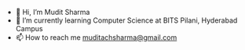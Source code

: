 - 👋 Hi, I’m Mudit Sharma 
- 🌱 I’m currently learning Computer Science at BITS Pilani, Hyderabad Campus
- 📫 How to reach me muditachsharma@gmail.com

<!---
MuditSharma29/MuditSharma29 is a ✨ special ✨ repository because its `README.md` (this file) appears on your GitHub profile.
You can click the Preview link to take a look at your changes.
--->
